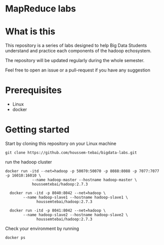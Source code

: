 # MapReduce labs

# What is this
This repository is a series of labs designed to help Big Data Students understand and practice each components of the hadoop echosystem.

The repository will be updated regularly during the whole semester.

Feel free to open an issue or a pull-request if you have any suggestion

# Prerequisites
* Linux
* docker

# Getting started

Start by cloning this repository on your Linux machine
```
git clone https://github.com/houssem-tebai/bigdata-labs.git
```
run the hadoop cluster
```
docker run -itd --net=hadoop -p 50070:50070 -p 8088:8088 -p 7077:7077 -p 16010:16010 \
            --name hadoop-master --hostname hadoop-master \
            houssemtebai/hadoop:2.7.3

  docker run -itd -p 8040:8042 --net=hadoop \
        --name hadoop-slave1 --hostname hadoop-slave1 \
              houssemtebai/hadoop:2.7.3

  docker run -itd -p 8041:8042 --net=hadoop \
        --name hadoop-slave2 --hostname hadoop-slave2 \
              houssemtebai/hadoop:2.7.3
```

Check your environment by running 
```
docker ps
```
